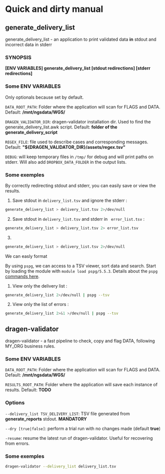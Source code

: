 
# Quick and dirty manual

## generate_delivery_list

generate_delivery_list - an application to print validated data **in** stdout and incorrect data in stderr

### SYNOPSIS

**[ENV VARIABLES] generate_delivery_list [stdout redirections] [stderr redirections]**

### Some ENV VARIABLES

Only optionals because set by default.

`DATA_ROOT_PATH`: Folder where the application will scan for FLAGS and DATA. Default: **/mnt/ngsdata/WGS/**

`DRAGEN_VALIDATOR_DIR`: dragen-validator installation dir. Used to find the generate_delivery_list.awk script. Default: **folder of the generate_delivery_script**

`REGEX_FILE`: file used to describe cases and corresponding messages. Default: **"${DRAGEN_VALIDATOR_DIR}/assets/regex.tsv"**

`DEBUG`: will keep temporary files in `/tmp/` for debug and will print paths on stderr. Will also add `DROPBOX_DATA_FOLDER` in the output lists.

### Some exemples

By correctly redirecting stdout and stderr, you can easily save or view the results.

1. Save stdout in `delivery_list.tsv` and ignore the stderr :

```bash
generate_delivery_list > delivery_list.tsv 2>/dev/null
```

2. Save stdout in `delivery_list.tsv` and stderr in ` error_list.tsv` :

```bash
generate_delivery_list > delivery_list.tsv 2> error_list.tsv
```

3. 
```bash
generate_delivery_list > delivery_list.tsv 2>/dev/null
```
We can easly format 

By using `pspg`, we can access to a TSV viewer, sort data and search. Start by loading the module with `module load pspg/5.5.3`. Details about the `pspg` [commands here](https://github.com/okbob/pspg?tab=readme-ov-file#backslash-commands).

1. View only the delivery list :

```bash
generate_delivery_list 2>/dev/null | pspg --tsv
```

2. View only the list of errors :

```bash
generate_delivery_list 2>&1 >/dev/null | pspg --tsv
```

## dragen-validator 

dragen-validator - a fast pipeline to check, copy and flag DATA, following MY_ORG business rules.

### Some ENV VARIABLES

`DATA_ROOT_PATH`: Folder where the application will scan for FLAGS and DATA. Default: **/mnt/ngsdata/WGS/**

`RESULTS_ROOT_PATH`: Folder where the application will save each instance of results. Default: **TODO**

### Options

`--delivery_list TSV_DELIVERY_LIST`: TSV file generated from **generate_reports** stdout. **MANDATORY**

`--dry [true|false]`: perform a trial run with no changes made (default **true**)

`-resume`: resume the latest run of dragen-validator. Useful for recovering from errors.


### Some exemples

```bash
dragen-validator --delivery_list delivery_list.tsv
```